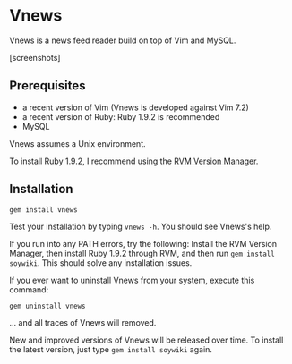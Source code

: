# Vnews

Vnews is a news feed reader build on top of Vim and MySQL.

[screenshots]

## Prerequisites

* a recent version of Vim (Vnews is developed against Vim 7.2)
* a recent version of Ruby: Ruby 1.9.2 is recommended
* MySQL

Vnews assumes a Unix environment. 

To install Ruby 1.9.2, I recommend using the [RVM Version Manager][rvm].

[rvm]:http://rvm.beginrescueend.com

## Installation

    gem install vnews

Test your installation by typing `vnews -h`. You should see Vnews's help.

If you run into any PATH errors, try the following: Install the RVM
Version Manager, then install Ruby 1.9.2 through RVM, and then run `gem
install soywiki`.  This should solve any installation issues.

If you ever want to uninstall Vnews from your system, execute this command:

    gem uninstall vnews

... and all traces of Vnews will removed.

New and improved versions of Vnews will be released over time. To install the
latest version, just type `gem install soywiki` again.





